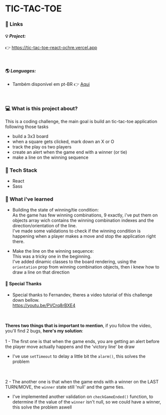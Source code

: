 # TIC-TAC-TOE



### 🔗 Links
#### 💡 _Project:_
👉 <a href="https://tic-tac-toe-react-ochre.vercel.app" target="_blank">https://tic-tac-toe-react-ochre.vercel.app</a>

<br>

#### 🌎 _Languages:_ 
-  Também disponível em pt-BR 👉 <a href="https://github.com/paulomonezi/tic-tac-toe-react/blob/main/READMEptBR.md" target="_blank">Aqui</a>

<br>

### 💻 What is this project about?
This is a coding challenge, the main goal is build an tic-tac-toe application following those tasks
- build a 3x3 board
- when a square gets clicked, mark down an X or O
- track the play os two players
- create an alert when the game end with a winner (or tie)
- make a line on the winning sequence
### 🧰 Tech Stack
- React
- Sass

### 🧠 What i've learned
- Building the state of winning/tie condition:<br>
As the game has few winning combinations, 9 exactly, i've put them on objects array wich contains the winning combination indexes and the direction/orientation of the line.<br>
I've made some validations to check if the winning condition is happening when a player makes a move and stop the application right there.

- Make the line on the winning sequence:<br>
This was a tricky one in the beginning.<br>
I've added dinamic classes to the board rendering, using the `orientation` prop from winning combination objects, then i knew how to draw a line on that direction

#### 🙏 Special Thanks
 - Special thanks to Fernandev, theres a video tutorial of this challenge down bellow.<br>
https://youtu.be/PVCrq8rBXE4<br><br><br>

**Theres two things that is important to mention**, if you follow the video, you'll find 2 bugs, **here's my solution**:<br><br>
1 - The first one is that when the game ends, you are getting an alert before the player move actually happens and the 'victory line' be draw<br>
 - I've use `setTimeout` to delay a little bit the `alarm()`, this solves the problem<br><br><br>


2 - The another one is that when the game ends with a winner on the LAST TURN/MOVE, the `winner` state still 'null' and the game ties.<br>
 - I've implemented another validation on `checkGameEnded()` function, to determine if the value of the `winner` isn't null, so we could have a winner, this solve the problem aswell
